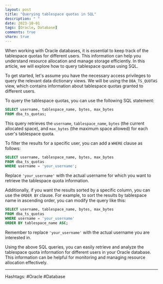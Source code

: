 ```yaml
---
layout: post
title: "Querying tablespace quotas in SQL"
description: " "
date: 2023-10-01
tags: [Oracle, Database]
comments: true
share: true
---
```


When working with Oracle databases, it is essential to keep track of the tablespace quotas for different users. This information can help you understand resource allocation and manage storage efficiently. In this article, we will explore how to query tablespace quotas using SQL.

To get started, let's assume you have the necessary access privileges to query the relevant data dictionary views. We will be using the `DBA_TS_QUOTAS` view, which contains information about tablespace quotas granted to different users.

To query the tablespace quotas, you can use the following SQL statement:

```sql
SELECT username, tablespace_name, bytes, max_bytes
FROM dba_ts_quotas;
```

This query retrieves the `username`, `tablespace_name`, `bytes` (the current allocated space), and `max_bytes` (the maximum space allowed) for each user's tablespace quota.

To filter the results for a specific user, you can add a `WHERE` clause as follows:

```sql
SELECT username, tablespace_name, bytes, max_bytes
FROM dba_ts_quotas
WHERE username = 'your_username';
```

Replace `'your_username'` with the actual username for which you want to retrieve the tablespace quota information.

Additionally, if you want the results sorted by a specific column, you can use the `ORDER BY` clause. For example, to sort the results by tablespace name in ascending order, you can modify the query like this:

```sql
SELECT username, tablespace_name, bytes, max_bytes
FROM dba_ts_quotas
WHERE username = 'your_username'
ORDER BY tablespace_name ASC;
```

Remember to replace `'your_username'` with the actual username you are interested in.

Using the above SQL queries, you can easily retrieve and analyze the tablespace quota information for different users in your Oracle database. This information can be helpful for monitoring and managing resource allocation effectively.

---

Hashtags: #Oracle #Database